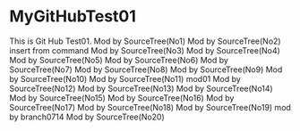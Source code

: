 # MyGitHubTest01
This is Git Hub Test01.
Mod by SourceTree(No1)
Mod by SourceTree(No2)
insert from command
Mod by SourceTree(No3)
Mod by SourceTree(No4)
Mod by SourceTree(No5)
Mod by SourceTree(No6)
Mod by SourceTree(No7)
Mod by SourceTree(No8)
Mod by SourceTree(No9)
Mod by SourceTree(No10)
Mod by SourceTree(No11) mod01
Mod by SourceTree(No12)
Mod by SourceTree(No13)
Mod by SourceTree(No14)
Mod by SourceTree(No15)
Mod by SourceTree(No16)
Mod by SourceTree(No17)
Mod by SourceTree(No18)
Mod by SourceTree(No19) mod by branch0714
Mod by SourceTree(No20)

